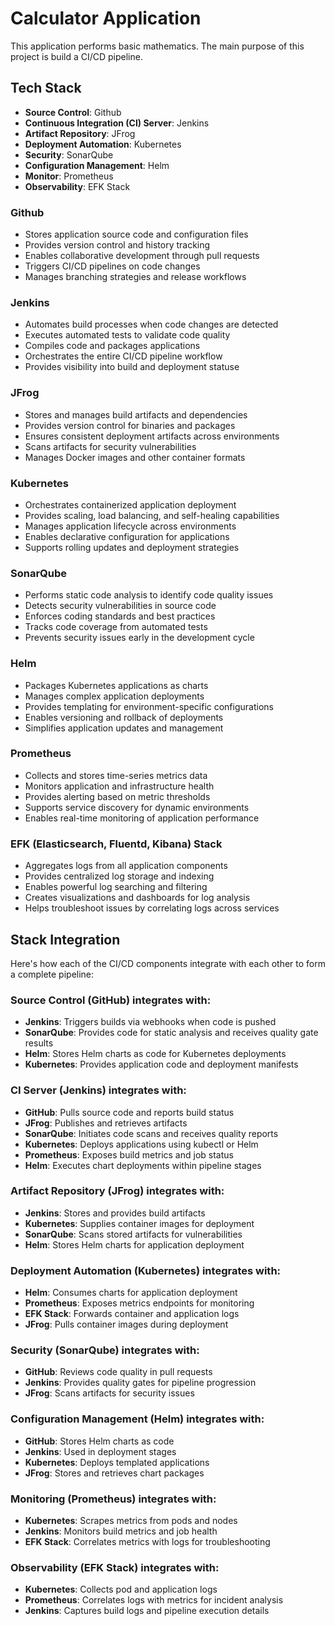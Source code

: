 # Calculator Application

This application performs basic mathematics. The main purpose of this project is build a CI/CD pipeline.

## Tech Stack

- **Source Control**: Github
- **Continuous Integration (CI) Server**: Jenkins
- **Artifact Repository**: JFrog
- **Deployment Automation**: Kubernetes
- **Security**: SonarQube
- **Configuration Management**: Helm
- **Monitor**: Prometheus
- **Observability**: EFK Stack

### Github

- Stores application source code and configuration files
- Provides version control and history tracking
- Enables collaborative development through pull requests
- Triggers CI/CD pipelines on code changes
- Manages branching strategies and release workflows

### Jenkins

- Automates build processes when code changes are detected
- Executes automated tests to validate code quality
- Compiles code and packages applications
- Orchestrates the entire CI/CD pipeline workflow
- Provides visibility into build and deployment statuse

### JFrog

- Stores and manages build artifacts and dependencies
- Provides version control for binaries and packages
- Ensures consistent deployment artifacts across environments
- Scans artifacts for security vulnerabilities
- Manages Docker images and other container formats

### Kubernetes

- Orchestrates containerized application deployment
- Provides scaling, load balancing, and self-healing capabilities
- Manages application lifecycle across environments
- Enables declarative configuration for applications
- Supports rolling updates and deployment strategies

### SonarQube

- Performs static code analysis to identify code quality issues
- Detects security vulnerabilities in source code
- Enforces coding standards and best practices
- Tracks code coverage from automated tests
- Prevents security issues early in the development cycle

### Helm

- Packages Kubernetes applications as charts
- Manages complex application deployments
- Provides templating for environment-specific configurations
- Enables versioning and rollback of deployments
- Simplifies application updates and management

### Prometheus

- Collects and stores time-series metrics data
- Monitors application and infrastructure health
- Provides alerting based on metric thresholds
- Supports service discovery for dynamic environments
- Enables real-time monitoring of application performance

### EFK (Elasticsearch, Fluentd, Kibana) Stack

- Aggregates logs from all application components
- Provides centralized log storage and indexing
- Enables powerful log searching and filtering
- Creates visualizations and dashboards for log analysis
- Helps troubleshoot issues by correlating logs across services

## Stack Integration

Here's how each of the CI/CD components integrate with each other to form a complete pipeline:

### Source Control (GitHub) integrates with:

- **Jenkins**: Triggers builds via webhooks when code is pushed
- **SonarQube**: Provides code for static analysis and receives quality gate results
- **Helm**: Stores Helm charts as code for Kubernetes deployments
- **Kubernetes**: Provides application code and deployment manifests

### CI Server (Jenkins) integrates with:

- **GitHub**: Pulls source code and reports build status
- **JFrog**: Publishes and retrieves artifacts
- **SonarQube**: Initiates code scans and receives quality reports
- **Kubernetes**: Deploys applications using kubectl or Helm
- **Prometheus**: Exposes build metrics and job status
- **Helm**: Executes chart deployments within pipeline stages

### Artifact Repository (JFrog) integrates with:

- **Jenkins**: Stores and provides build artifacts
- **Kubernetes**: Supplies container images for deployment
- **SonarQube**: Scans stored artifacts for vulnerabilities
- **Helm**: Stores Helm charts for application deployment

### Deployment Automation (Kubernetes) integrates with:

- **Helm**: Consumes charts for application deployment
- **Prometheus**: Exposes metrics endpoints for monitoring
- **EFK Stack**: Forwards container and application logs
- **JFrog**: Pulls container images during deployment

### Security (SonarQube) integrates with:

- **GitHub**: Reviews code quality in pull requests
- **Jenkins**: Provides quality gates for pipeline progression
- **JFrog**: Scans artifacts for security issues

### Configuration Management (Helm) integrates with:

- **GitHub**: Stores Helm charts as code
- **Jenkins**: Used in deployment stages
- **Kubernetes**: Deploys templated applications
- **JFrog**: Stores and retrieves chart packages

### Monitoring (Prometheus) integrates with:

- **Kubernetes**: Scrapes metrics from pods and nodes
- **Jenkins**: Monitors build metrics and job health
- **EFK Stack**: Correlates metrics with logs for troubleshooting

### Observability (EFK Stack) integrates with:

- **Kubernetes**: Collects pod and application logs
- **Prometheus**: Correlates logs with metrics for incident analysis
- **Jenkins**: Captures build logs and pipeline execution details
